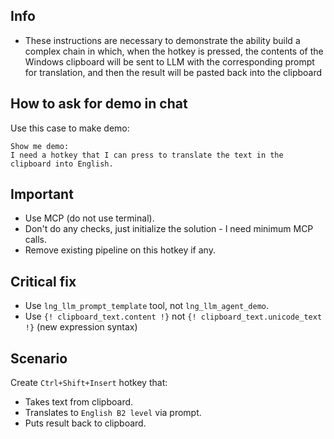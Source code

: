 ## Info
- These instructions are necessary to demonstrate the ability build a complex chain in which, when the hotkey is pressed, the contents of the Windows clipboard will be sent to LLM with the corresponding prompt for translation, and then the result will be pasted back into the clipboard

## How to ask for demo in chat
Use this case to make demo:
```
Show me demo:
I need a hotkey that I can press to translate the text in the clipboard into English.
```

## Important
- Use MCP (do not use terminal). 
- Don't do any checks, just initialize the solution - I need minimum MCP calls.
- Remove existing pipeline on this hotkey if any.

## Critical fix
- Use `lng_llm_prompt_template` tool, not `lng_llm_agent_demo`.
- Use `{! clipboard_text.content !}` not `{! clipboard_text.unicode_text !}` (new expression syntax)

## Scenario
Create `Ctrl+Shift+Insert` hotkey that:
- Takes text from clipboard.
- Translates to `English B2 level` via prompt.
- Puts result back to clipboard.
